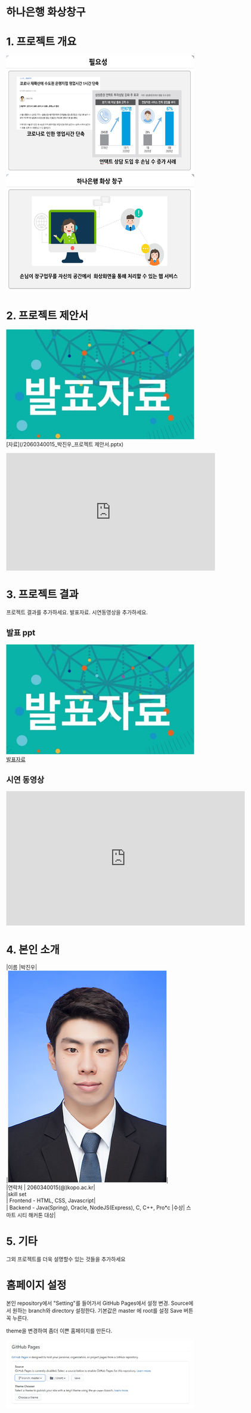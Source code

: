 # 하나은행 화상창구

# 1. 프로젝트 개요

<img width="560" height="315" src="필요성.JPG"/><br>
<img width="560" height="315" src="필요성2.JPG"/><br>

# 2. 프로젝트 제안서


   <img src="ppt.jpg"/>[자료](/2060340015_박진우_프로젝트 제안서.pptx)<br>
   <iframe width="560" height="315" src="https://www.youtube.com/embed/QUlPbA2wbb4" frameborder="0" allow="accelerometer; autoplay; clipboard-write; encrypted-media; gyroscope; picture-in-picture" allowfullscreen></iframe>
 

# 3. 프로젝트 결과
프로젝트 결과를 추가하세요. 발표자료. 시연동영상을 추가하세요.

## 발표 ppt 
   <img src="ppt.jpg"/>[발표자료](/project.pptx)<br>

## 시연 동영상 

   <iframe id="ytplayer" type="text/html" width="640" height="360" src="https://www.youtube.com/embed/6LxbdIjWP04" frameborder="0"></iframe>

# 4. 본인 소개


|이름 |박진우|  
|![박진우](/박진우.jpg)|  
|연락처 | 2060340015(@)kopo.ac.kr|  
|skill set  
| Frontend - HTML, CSS, Javascript|  
| Backend - Java(Spring), Oracle, NodeJS(Express), C, C++, Pro*c
|수상| 스마트 시티 해커톤 대상|  

# 5. 기타
그외 프로젝트를 더욱 설명할수 있는 것들을 추가하세요

# 홈페이지 설정
 본인 repository에서 "Setting"를 들어가서 GitHub Pages에서 설정 변경.
 <Source>
 Source에서 원하는 branch와 directory 설정한다. 
 기본값은 master 에 root를 설정 
 Save 버튼 꼭 누른다.
 
 <Theme Chooser>
 theme을 변경하여 좀더 이쁜 홈페이지를 만든다.
   
   <img src="homepage.JPG"/><br>
   
 
